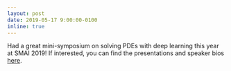 ```yaml
---
layout: post
date: 2019-05-17 9:00:00-0100
inline: true
---
```


Had a great mini-symposium on solving PDEs with deep learning this year at SMAI 2019!  If interested, you can find the presentations and speaker bios [here](https://github.com/jbscoggi/smai-2019).


